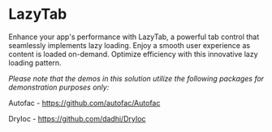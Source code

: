 # LazyTab
Enhance your app's performance with LazyTab, a powerful tab control that seamlessly implements lazy loading. Enjoy a smooth user experience as content is loaded on-demand. Optimize efficiency with this innovative lazy loading pattern.


*Please note that the demos in this solution utilize the following packages for demonstration purposes only:*

Autofac - https://github.com/autofac/Autofac

DryIoc - https://github.com/dadhi/DryIoc
